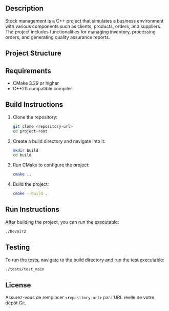 ## Description
Stock management is a C++ project that simulates a business environment with various components such as clients, products, orders, and suppliers. The project includes functionalities for managing inventory, processing orders, and generating quality assurance reports.

## Project Structure
## Requirements
- CMake 3.29 or higher
- C++20 compatible compiler

## Build Instructions
1. Clone the repository:
    ```sh
    git clone <repository-url>
    cd project-root
    ```

2. Create a build directory and navigate into it:
    ```sh
    mkdir build
    cd build
    ```

3. Run CMake to configure the project:
    ```sh
    cmake ..
    ```

4. Build the project:
    ```sh
    cmake --build .
    ```

## Run Instructions
After building the project, you can run the executable:
```sh
./Devoir2
```
## Testing
To run the tests, navigate to the build directory and run the test executable:
```sh
./tests/test_main
```
## License
Assurez-vous de remplacer `<repository-url>` par l'URL réelle de votre dépôt Git.
